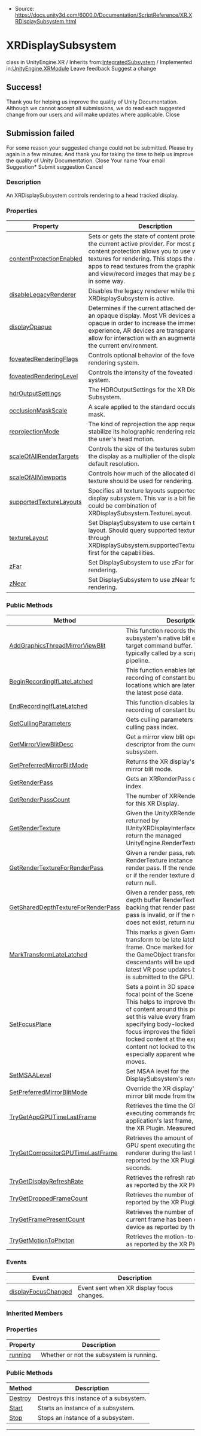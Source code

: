 * Source: https://docs.unity3d.com/6000.0/Documentation/ScriptReference/XR.XRDisplaySubsystem.html

# XRDisplaySubsystem
class in UnityEngine.XR
/
Inherits from:[IntegratedSubsystem](https://docs.unity3d.com/6000.0/Documentation/ScriptReference/IntegratedSubsystem.html)
/
Implemented in:[UnityEngine.XRModule](https://docs.unity3d.com/6000.0/Documentation/ScriptReference/UnityEngine.XRModule.html)
Leave feedback
Suggest a change
## Success!
Thank you for helping us improve the quality of Unity Documentation. Although we cannot accept all submissions, we do read each suggested change from our users and will make updates where applicable.
Close
## Submission failed
For some reason your suggested change could not be submitted. Please <a>try again</a> in a few minutes. And thank you for taking the time to help us improve the quality of Unity Documentation.
Close
Your name Your email Suggestion* Submit suggestion
Cancel
### Description
An XRDisplaySubsystem controls rendering to a head tracked display.
### Properties
Property | Description  
---|---  
[contentProtectionEnabled](https://docs.unity3d.com/6000.0/Documentation/ScriptReference/XR.XRDisplaySubsystem-contentProtectionEnabled.html) | Sets or gets the state of content protection for the current active provider. For most providers, content protection allows you to use write only textures for rendering. This stops the ability for apps to read textures from the graphics card and view/record images that may be protected in some way.   
[disableLegacyRenderer](https://docs.unity3d.com/6000.0/Documentation/ScriptReference/XR.XRDisplaySubsystem-disableLegacyRenderer.html) | Disables the legacy renderer while this XRDisplaySubsystem is active.  
[displayOpaque](https://docs.unity3d.com/6000.0/Documentation/ScriptReference/XR.XRDisplaySubsystem-displayOpaque.html) | Determines if the current attached device has an opaque display. Most VR devices are opaque in order to increase the immersive experience, AR devices are transparent to allow for interaction with an augmentation of the current environment.   
[foveatedRenderingFlags](https://docs.unity3d.com/6000.0/Documentation/ScriptReference/XR.XRDisplaySubsystem-foveatedRenderingFlags.html) | Controls optional behavior of the foveated rendering system.  
[foveatedRenderingLevel](https://docs.unity3d.com/6000.0/Documentation/ScriptReference/XR.XRDisplaySubsystem-foveatedRenderingLevel.html) | Controls the intensity of the foveated rendering system.  
[hdrOutputSettings](https://docs.unity3d.com/6000.0/Documentation/ScriptReference/XR.XRDisplaySubsystem-hdrOutputSettings.html) | The HDROutputSettings for the XR Display Subsystem.  
[occlusionMaskScale](https://docs.unity3d.com/6000.0/Documentation/ScriptReference/XR.XRDisplaySubsystem-occlusionMaskScale.html) | A scale applied to the standard occulsion mask.  
[reprojectionMode](https://docs.unity3d.com/6000.0/Documentation/ScriptReference/XR.XRDisplaySubsystem-reprojectionMode.html) | The kind of reprojection the app requests to stabilize its holographic rendering relative to the user's head motion.  
[scaleOfAllRenderTargets](https://docs.unity3d.com/6000.0/Documentation/ScriptReference/XR.XRDisplaySubsystem-scaleOfAllRenderTargets.html) | Controls the size of the textures submitted to the display as a multiplier of the display's default resolution.  
[scaleOfAllViewports](https://docs.unity3d.com/6000.0/Documentation/ScriptReference/XR.XRDisplaySubsystem-scaleOfAllViewports.html) | Controls how much of the allocated display texture should be used for rendering.  
[supportedTextureLayouts](https://docs.unity3d.com/6000.0/Documentation/ScriptReference/XR.XRDisplaySubsystem-supportedTextureLayouts.html) | Specifies all texture layouts supported by this display subsystem. This var is a bit field that could be combination of XRDisplaySubsystem.TextureLayout.  
[textureLayout](https://docs.unity3d.com/6000.0/Documentation/ScriptReference/XR.XRDisplaySubsystem-textureLayout.html) | Set DisplaySubsystem to use certain texture layout. Should query supported texture layout through XRDisplaySubsystem.supportedTextureLayouts first for the capabilities.  
[zFar](https://docs.unity3d.com/6000.0/Documentation/ScriptReference/XR.XRDisplaySubsystem-zFar.html) | Set DisplaySubsystem to use zFar for rendering.  
[zNear](https://docs.unity3d.com/6000.0/Documentation/ScriptReference/XR.XRDisplaySubsystem-zNear.html) | Set DisplaySubsystem to use zNear for rendering.  
### Public Methods
Method | Description  
---|---  
[AddGraphicsThreadMirrorViewBlit](https://docs.unity3d.com/6000.0/Documentation/ScriptReference/XR.XRDisplaySubsystem.AddGraphicsThreadMirrorViewBlit.html) | This function records the display subsystem's native blit event to the target command buffer. This function is typically called by a scriptable rendering pipeline.  
[BeginRecordingIfLateLatched](https://docs.unity3d.com/6000.0/Documentation/ScriptReference/XR.XRDisplaySubsystem.BeginRecordingIfLateLatched.html) | This function enables late latching recording of constant buffer memory locations which are later patched with the latest pose data.  
[EndRecordingIfLateLatched](https://docs.unity3d.com/6000.0/Documentation/ScriptReference/XR.XRDisplaySubsystem.EndRecordingIfLateLatched.html) | This function disables late latching recording of constant buffer locations.  
[GetCullingParameters](https://docs.unity3d.com/6000.0/Documentation/ScriptReference/XR.XRDisplaySubsystem.GetCullingParameters.html) | Gets culling parameters for a specific culling pass index.  
[GetMirrorViewBlitDesc](https://docs.unity3d.com/6000.0/Documentation/ScriptReference/XR.XRDisplaySubsystem.GetMirrorViewBlitDesc.html) | Get a mirror view blit operation descriptor from the current display subsystem.  
[GetPreferredMirrorBlitMode](https://docs.unity3d.com/6000.0/Documentation/ScriptReference/XR.XRDisplaySubsystem.GetPreferredMirrorBlitMode.html) | Returns the XR display's preferred mirror blit mode.  
[GetRenderPass](https://docs.unity3d.com/6000.0/Documentation/ScriptReference/XR.XRDisplaySubsystem.GetRenderPass.html) | Gets an XRRenderPass of a specific index.  
[GetRenderPassCount](https://docs.unity3d.com/6000.0/Documentation/ScriptReference/XR.XRDisplaySubsystem.GetRenderPassCount.html) | The number of XRRenderPass entries for this XR Display.  
[GetRenderTexture](https://docs.unity3d.com/6000.0/Documentation/ScriptReference/XR.XRDisplaySubsystem.GetRenderTexture.html) | Given the UnityXRRenderTextureID returned by IUnityXRDisplayInterface::CreateTexture, return the managed UnityEngine.RenderTexture instance.  
[GetRenderTextureForRenderPass](https://docs.unity3d.com/6000.0/Documentation/ScriptReference/XR.XRDisplaySubsystem.GetRenderTextureForRenderPass.html) | Given a render pass, return the RenderTexture instance backing that render pass. If the render pass is invalid, or if the render texture does not exist, return null.  
[GetSharedDepthTextureForRenderPass](https://docs.unity3d.com/6000.0/Documentation/ScriptReference/XR.XRDisplaySubsystem.GetSharedDepthTextureForRenderPass.html) | Given a render pass, return the shared depth buffer RenderTexture instance backing that render pass. If the render pass is invalid, or if the render texture does not exist, return null.  
[MarkTransformLateLatched](https://docs.unity3d.com/6000.0/Documentation/ScriptReference/XR.XRDisplaySubsystem.MarkTransformLateLatched.html) | This marks a given GameObject's transform to be late latched in the next frame. Once marked for late latching, the GameObject transform and its descendants will be updated with the latest VR pose updates before rendering is submitted to the GPU.  
[SetFocusPlane](https://docs.unity3d.com/6000.0/Documentation/ScriptReference/XR.XRDisplaySubsystem.SetFocusPlane.html) | Sets a point in 3D space that acts as the focal point of the Scene for this frame. This helps to improve the visual fidelity of content around this point. You must set this value every frame. Note that specifying body-locked content in focus improves the fidelity of body-locked content at the expense of content not locked to the body. This is especially apparent when the user moves.   
[SetMSAALevel](https://docs.unity3d.com/6000.0/Documentation/ScriptReference/XR.XRDisplaySubsystem.SetMSAALevel.html) | Set MSAA level for the DisplaySubsystem's render texture.  
[SetPreferredMirrorBlitMode](https://docs.unity3d.com/6000.0/Documentation/ScriptReference/XR.XRDisplaySubsystem.SetPreferredMirrorBlitMode.html) | Override the XR display's preferred mirror blit mode from the script.  
[TryGetAppGPUTimeLastFrame](https://docs.unity3d.com/6000.0/Documentation/ScriptReference/XR.XRDisplaySubsystem.TryGetAppGPUTimeLastFrame.html) | Retrieves the time the GPU has spent on executing commands from the application's last frame, as reported by the XR Plugin. Measured in seconds.  
[TryGetCompositorGPUTimeLastFrame](https://docs.unity3d.com/6000.0/Documentation/ScriptReference/XR.XRDisplaySubsystem.TryGetCompositorGPUTimeLastFrame.html) | Retrieves the amount of time that the GPU spent executing the compositor renderer during the last frame, as reported by the XR Plugin. Measured in seconds.  
[TryGetDisplayRefreshRate](https://docs.unity3d.com/6000.0/Documentation/ScriptReference/XR.XRDisplaySubsystem.TryGetDisplayRefreshRate.html) | Retrieves the refresh rate of the display as reported by the XR Plugin.  
[TryGetDroppedFrameCount](https://docs.unity3d.com/6000.0/Documentation/ScriptReference/XR.XRDisplaySubsystem.TryGetDroppedFrameCount.html) | Retrieves the number of dropped frames reported by the XR Plugin.  
[TryGetFramePresentCount](https://docs.unity3d.com/6000.0/Documentation/ScriptReference/XR.XRDisplaySubsystem.TryGetFramePresentCount.html) | Retrieves the number of times the current frame has been drawn to the device as reported by the XR Plugin.  
[TryGetMotionToPhoton](https://docs.unity3d.com/6000.0/Documentation/ScriptReference/XR.XRDisplaySubsystem.TryGetMotionToPhoton.html) | Retrieves the motion-to-photon value as reported by the XR Plugin.  
### Events
Event | Description  
---|---  
[displayFocusChanged](https://docs.unity3d.com/6000.0/Documentation/ScriptReference/XR.XRDisplaySubsystem-displayFocusChanged.html) | Event sent when XR display focus changes.  
### Inherited Members
### Properties
Property | Description  
---|---  
[running](https://docs.unity3d.com/6000.0/Documentation/ScriptReference/IntegratedSubsystem-running.html) | Whether or not the subsystem is running.  
### Public Methods
Method | Description  
---|---  
[Destroy](https://docs.unity3d.com/6000.0/Documentation/ScriptReference/IntegratedSubsystem.Destroy.html) | Destroys this instance of a subsystem.  
[Start](https://docs.unity3d.com/6000.0/Documentation/ScriptReference/IntegratedSubsystem.Start.html) | Starts an instance of a subsystem.  
[Stop](https://docs.unity3d.com/6000.0/Documentation/ScriptReference/IntegratedSubsystem.Stop.html) | Stops an instance of a subsystem.  
* * *

